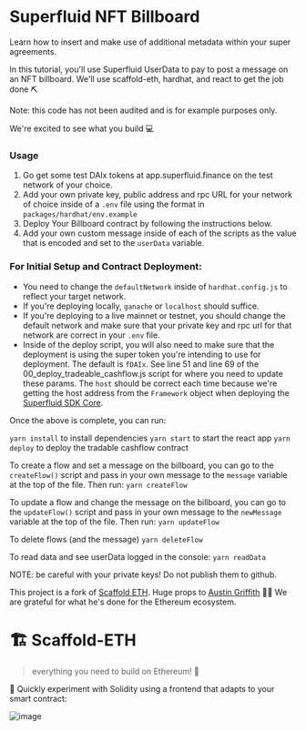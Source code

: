 # Superfluid NFT Billboard 

Learn how to insert and make use of additional metadata within your super agreements.

In this tutorial, you'll use Superfluid UserData to pay to post a message on an NFT billboard. We'll use scaffold-eth, hardhat, and react to get the job done ⛏

Note: this code has not been audited and is for example purposes only. 

We're excited to see what you build 💻

### Usage

1) Go get some test DAIx tokens at app.superfluid.finance on the test network of your choice.
2) Add your own private key, public address and rpc URL for your network of choice inside of a ```.env``` file using the format in ```packages/hardhat/env.example```
3) Deploy Your Billboard contract by following the instructions below.
4) Add your own custom message inside of each of the scripts as the value that is encoded and set to the ```userData``` variable.

### For Initial Setup and Contract Deployment:

- You need to change the `defaultNetwork` inside of `hardhat.config.js` to reflect your target network.
- If you're deploying locally, `ganache` or `localhost` should suffice. 
- If you're deploying to a live mainnet or testnet, you should change the default network and make sure that your private key and rpc url for that network are correct in your `.env` file.
- Inside of the deploy script, you will also need to make sure that the deployment is using the super token you're intending to use for deployment. The default is `fDAIx`. See line 51 and line 69 of the 00_deploy_tradeable_cashflow.js script for where you need to update these params. The `host` should be correct each time because we're getting the host address from the `Framework` object when deploying the [Superfluid SDK Core](https://docs.superfluid.finance/superfluid/developers/sdk-initialization/sdk-core/sdk-core-initialization).

Once the above is complete, you can run:

```yarn install``` to install dependencies
```yarn start``` to start the react app
```yarn deploy``` to deploy the tradable cashflow contract

To create a flow and set a message on the billboard, you can go to the ```createFlow()``` script and pass in your own message to the ```message``` variable at the top of the file. Then run:
```yarn createFlow```

To update a flow and change the message on the billboard, you can go to the ```updateFlow()``` script and pass in your own message to the ```newMessage``` variable at the top of the file. Then run:
```yarn updateFlow```

To delete flows (and the message)
```yarn deleteFlow```

To read data and see userData logged in the console:
```yarn readData```


NOTE: be careful with your private keys! Do not publish them to github. 

This project is a fork of [Scaffold ETH](https://docs.scaffoldeth.io/scaffold-eth/). Huge props to [Austin Griffith](https://twitter.com/austingriffith) 🙌🏻 We are grateful for what he's done for the Ethereum ecosystem.

# 🏗 Scaffold-ETH

> everything you need to build on Ethereum! 🚀

🧪 Quickly experiment with Solidity using a frontend that adapts to your smart contract:

![image](https://user-images.githubusercontent.com/2653167/124158108-c14ca380-da56-11eb-967e-69cde37ca8eb.png)

